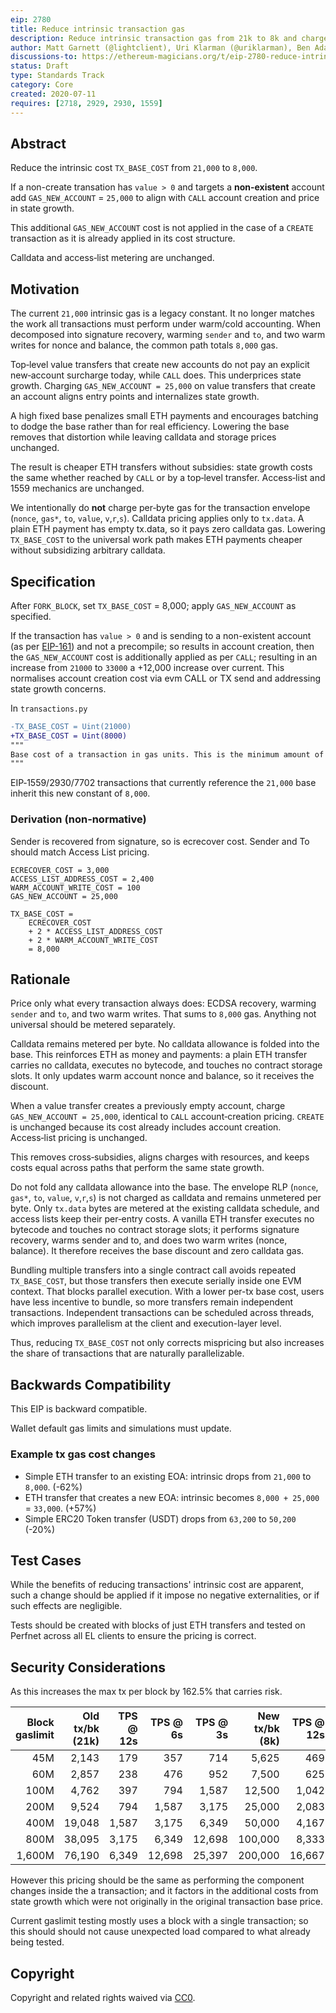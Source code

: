 ```yaml
---
eip: 2780
title: Reduce intrinsic transaction gas
description: Reduce intrinsic transaction gas from 21k to 8k and charge 25k when a value transfer creates a new account
author: Matt Garnett (@lightclient), Uri Klarman (@uriklarman), Ben Adams (@benaadams)
discussions-to: https://ethereum-magicians.org/t/eip-2780-reduce-intrinsic-cost-of-transactions/4413
status: Draft
type: Standards Track
category: Core
created: 2020-07-11
requires: [2718, 2929, 2930, 1559]
---
```


## Abstract

Reduce the intrinsic cost `TX_BASE_COST` from `21,000` to `8,000`.

If a non-create transation has `value > 0` and targets a **non-existent** account add `GAS_NEW_ACCOUNT` = `25,000` to align with `CALL` account creation and price in state growth.

This additional `GAS_NEW_ACCOUNT` cost is not applied in the case of a `CREATE` transaction as it is already applied in its cost structure.

Calldata and access‑list metering are unchanged.

## Motivation

The current `21,000` intrinsic gas is a legacy constant. It no longer matches the work all transactions must perform under warm/cold accounting. When decomposed into signature recovery, warming `sender` and `to`, and two warm writes for nonce and balance, the common path totals `8,000` gas.

Top‑level value transfers that create new accounts do not pay an explicit new‑account surcharge today, while `CALL` does. This underprices state growth. Charging `GAS_NEW_ACCOUNT = 25,000` on value transfers that create an account aligns entry points and internalizes state growth.

A high fixed base penalizes small ETH payments and encourages batching to dodge the base rather than for real efficiency. Lowering the base removes that distortion while leaving calldata and storage prices unchanged.

The result is cheaper ETH transfers without subsidies: state growth costs the same whether reached by `CALL` or by a top‑level transfer. Access‑list and 1559 mechanics are unchanged.

We intentionally do **not** charge per‑byte gas for the transaction envelope (`nonce`, `gas*`, `to`, `value`, `v`,`r`,`s`). Calldata pricing applies only to `tx.data`. A plain ETH payment has empty tx.data, so it pays zero calldata gas. Lowering `TX_BASE_COST` to the universal work path makes ETH payments cheaper without subsidizing arbitrary calldata.

## Specification

After `FORK_BLOCK`, set `TX_BASE_COST` = 8,000; apply `GAS_NEW_ACCOUNT` as specified.

If the transaction has `value > 0` and is sending to a non-existent account (as per [EIP-161](./eip-161.md)) and not a precompile; so results in account creation, then the `GAS_NEW_ACCOUNT` cost is additionally applied as per `CALL`; resulting in an increase from `21000` to `33000` a +12,000 increase over current. This normalises account creation cost via evm CALL or TX send and addressing state growth concerns.

In `transactions.py`

```diff
-TX_BASE_COST = Uint(21000)
+TX_BASE_COST = Uint(8000)
"""
Base cost of a transaction in gas units. This is the minimum amount of gas required to execute a transaction.
"""
```

EIP‑1559/2930/7702 transactions that currently reference the `21,000` base inherit this new constant of `8,000`.

### Derivation (non‑normative)

Sender is recovered from signature, so is ecrecover cost. Sender and To should match Access List pricing.
```
ECRECOVER_COST = 3,000
ACCESS_LIST_ADDRESS_COST = 2,400
WARM_ACCOUNT_WRITE_COST = 100
GAS_NEW_ACCOUNT = 25,000
```

```
TX_BASE_COST =
    ECRECOVER_COST
    + 2 * ACCESS_LIST_ADDRESS_COST
    + 2 * WARM_ACCOUNT_WRITE_COST
    = 8,000
```

## Rationale

Price only what every transaction always does: ECDSA recovery, warming `sender` and `to`, and two warm writes. That sums to `8,000` gas. Anything not universal should be metered separately.

Calldata remains metered per byte. No calldata allowance is folded into the base. This reinforces ETH as money and payments: a plain ETH transfer carries no calldata, executes no bytecode, and touches no contract storage slots. It only updates warm account nonce and balance, so it receives the discount.

When a value transfer creates a previously empty account, charge `GAS_NEW_ACCOUNT = 25,000`, identical to `CALL` account‑creation pricing. `CREATE` is unchanged because its cost already includes account creation. Access‑list pricing is unchanged.

This removes cross‑subsidies, aligns charges with resources, and keeps costs equal across paths that perform the same state growth.

Do not fold any calldata allowance into the base. The envelope RLP (`nonce`, `gas*`, `to`, `value`, `v`,`r`,`s`) is not charged as calldata and remains unmetered per byte. Only `tx.data` bytes are metered at the existing calldata schedule, and access lists keep their per‑entry costs. A vanilla ETH transfer executes no bytecode and touches no contract storage slots; it performs signature recovery, warms sender and to, and does two warm writes (nonce, balance). It therefore receives the base discount and zero calldata gas.

Bundling multiple transfers into a single contract call avoids repeated `TX_BASE_COST`, but those transfers then execute serially inside one EVM context. That blocks parallel execution. With a lower per-tx base cost, users have less incentive to bundle, so more transfers remain independent transactions. Independent transactions can be scheduled across threads, which improves parallelism at the client and execution-layer level.

Thus, reducing `TX_BASE_COST` not only corrects mispricing but also increases the share of transactions that are naturally parallelizable.

## Backwards Compatibility

This EIP is backward compatible.

Wallet default gas limits and simulations must update.

### Example tx gas cost changes

* Simple ETH transfer to an existing EOA: intrinsic drops from `21,000` to `8,000`. (-62%)
* ETH transfer that creates a new EOA: intrinsic becomes `8,000 + 25,000` = `33,000`. (+57%)
* Simple ERC20 Token transfer (USDT) drops from `63,200` to `50,200` (-20%)

## Test Cases

While the benefits of reducing transactions' intrinsic cost are apparent, such a change should be applied if it impose no negative externalities, or if such effects are negligible.

Tests should be created with blocks of just ETH transfers and tested on Perfnet across all EL clients to ensure the pricing is correct.

## Security Considerations

As this increases the max tx per block by 162.5% that carries risk. 


Block gaslimit | Old tx/bk (21k) | TPS @ 12s | TPS @ 6s | TPS @ 3s | New tx/bk (8k) | TPS @ 12s | TPS @ 6s | TPS @ 3s
--:| --:| --:| --:| --:| --:| --:| --:| --:|
45M | 2,143 | 179 | 357 | 714 | 5,625 | 469 | 938 | 1,875
60M | 2,857 | 238 | 476 | 952 | 7,500 | 625 | 1,250 | 2,500
100M | 4,762 | 397 | 794 | 1,587 | 12,500 | 1,042 | 2,083 | 4,167
200M | 9,524 | 794 | 1,587 | 3,175 | 25,000 | 2,083 | 4,167 | 8,333
400M | 19,048 | 1,587 | 3,175 | 6,349 | 50,000 | 4,167 | 8,333 | 16,667
800M | 38,095 | 3,175 | 6,349 | 12,698 | 100,000 | 8,333 | 16,667 | 33,333
1,600M | 76,190 | 6,349 | 12,698 | 25,397 | 200,000 | 16,667 | 33,333 | 66,667


However this pricing should be the same as performing the component changes inside the a transaction; and it factors in the additional costs from state growth which were not originally in the original transaction base price.

Current gaslimit testing mostly uses a block with a single transaction; so this should should not cause unexpected load compared to what already being tested.

## Copyright

Copyright and related rights waived via [CC0](../LICENSE.md).
